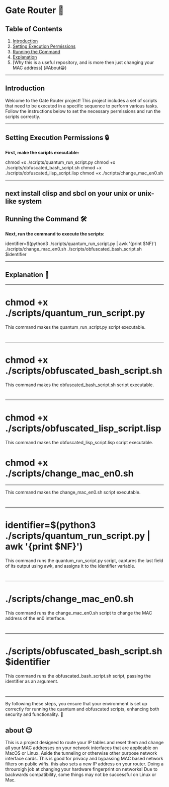 # Gate Router 🚀

## Table of Contents
1. [Introduction](#introduction)
2. [Setting Execution Permissions](#setting-execution-permissions-🔒)
3. [Running the Command](#running-the-command-🛠️)
4. [Explanation](#explanation-🧠)
5. [Why this is a useful repository, and is more then just changing your MAC address] (#About😀)

---

## Introduction
Welcome to the Gate Router project! This project includes a set of scripts that need to be executed in a specific sequence to perform various tasks. Follow the instructions below to set the necessary permissions and run the scripts correctly.

---

## Setting Execution Permissions 🔒
**First, make the scripts executable:**

chmod +x ./scripts/quantum_run_script.py
chmod +x ./scripts/obfuscated_bash_script.sh
chmod +x ./scripts/obfuscated_lisp_script.lisp
chmod +x ./scripts/change_mac_en0.sh

---
next install clisp and sbcl on your unix or unix-like system
---

## Running the Command 🛠️
**Next, run the command to execute the scripts:**

identifier=$(python3 ./scripts/quantum_run_script.py | awk '{print $NF}')
./scripts/change_mac_en0.sh
./scripts/obfuscated_bash_script.sh $identifier


---

## Explanation 🧠
---
# chmod +x ./scripts/quantum_run_script.py

This command makes the quantum_run_script.py script executable.
#
---
# chmod +x ./scripts/obfuscated_bash_script.sh

This command makes the obfuscated_bash_script.sh script executable.
#
---
# chmod +x ./scripts/obfuscated_lisp_script.lisp

This command makes the obfuscated_lisp_script.lisp script executable.

# chmod +x ./scripts/change_mac_en0.sh
---
This command makes the change_mac_en0.sh script executable.
#
---
# identifier=$(python3 ./scripts/quantum_run_script.py | awk '{print $NF}')

This command runs the quantum_run_script.py script, captures the last field of its output using awk, and assigns it to the identifier variable.
#
---
# ./scripts/change_mac_en0.sh

This command runs the change_mac_en0.sh script to change the MAC address of the en0 interface.
#
---
# ./scripts/obfuscated_bash_script.sh $identifier

This command runs the obfuscated_bash_script.sh script, passing the identifier as an argument.
#
---

By following these steps, you ensure that your environment is set up correctly for running the quantum and obfuscated scripts, enhancing both security and functionality. 🌟

## about 😉

This is a project designed to route your IP tables and reset them and change all your MAC addresses on your network interfaces that are applicable on MacOS or Linux. Aside the tunneling or otherwise other purpose network interface cards. This is good for privacy and bypassing MAC based network filters on public wifis. this also sets a new IP address on your router. Doing a throuroigh job at changing your hardware fingerprint on networks! Due to backwards compatibility, some things may not be successful on Linux or Mac.
